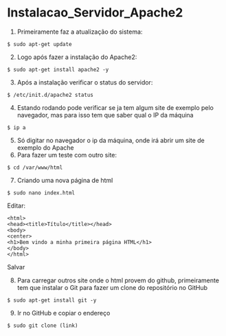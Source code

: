 # Instalacao_Servidor_Apache2

1. Primeiramente faz a atualização do sistema:
```
$ sudo apt-get update
```
2. Logo após fazer a instalação do Apache2:
```
$ sudo apt-get install apache2 -y
```
3. Após a instalação verificar o status do servidor:
```
$ /etc/init.d/apache2 status
```
4. Estando rodando pode verificar se ja tem algum site de exemplo pelo navegador, mas para isso tem que saber qual o IP da máquina
```
$ ip a
```
5. Só digitar no navegador o ip da máquina, onde irá abrir um site de exemplo do Apache
6. Para fazer um teste com outro site:
```
$ cd /var/www/html
```
7. Criando uma nova página de html
```
$ sudo nano index.html
```
Editar:
```
<html>
<head><title>Título</title></head>
<body>
<center>
<h1>Bem vindo a minha primeira página HTML</h1>
</body>
</html>
```
Salvar

8. Para carregar outros site onde o html provem do github, primeiramente tem que instalar o Git para fazer um clone do repositório no GitHub

```
$ sudo apt-get install git -y
```
9. Ir no GitHub e copiar o endereço
```
$ sudo git clone (link)
```
